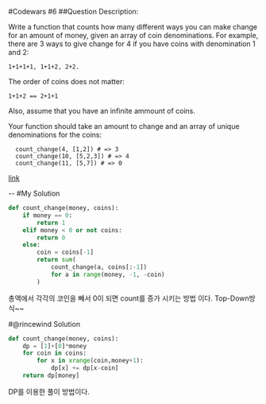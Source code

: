 #Codewars #6
##Question
Description:

Write a function that counts how many different ways you can make change for an amount of money, given an array of coin denominations. For example, there are 3 ways to give change for 4 if you have coins with denomination 1 and 2:

```
1+1+1+1, 1+1+2, 2+2.
```
The order of coins does not matter:

```
1+1+2 == 2+1+1
```
Also, assume that you have an infinite ammount of coins.

Your function should take an amount to change and an array of unique denominations for the coins:

```
  count_change(4, [1,2]) # => 3
  count_change(10, [5,2,3]) # => 4
  count_change(11, [5,7]) # => 0
```
[link](https://www.codewars.com/kata/counting-change-combinations/python)

--
#My Solution
```python
def count_change(money, coins):
    if money == 0:
        return 1
    elif money < 0 or not coins:
        return 0
    else:
        coin = coins[-1]
        return sum(
            count_change(a, coins[:-1])
            for a in range(money, -1, -coin)
        )
```

총액에서 각각의 코인을 빼서 0이 되면 count를 증가 시키는 방법 이다. Top-Down방식~~

#@rincewind Solution
```python
def count_change(money, coins):
    dp = [1]+[0]*money
    for coin in coins:
        for x in xrange(coin,money+1):
            dp[x] += dp[x-coin]
    return dp[money]
```
DP를 이용한 풀이 방법이다.